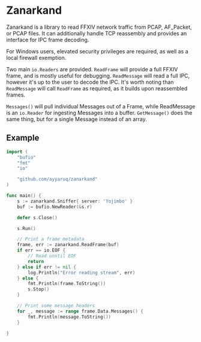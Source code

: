 # Zanarkand

Zanarkand is a library to read FFXIV network traffic from PCAP, AF_Packet, or PCAP files. It can
additionally handle TCP reassembly and provides an interface for IPC frame decoding.

For Windows users, elevated security privileges are required, as well as a local firewall exemption.

Two main `io.Readers` are provided. `ReadFrame` will provide a full FFXIV frame, and is mostly useful
for debugging. `ReadMessage` will read a full IPC, however it's up to the user to decode the IPC. It's
worth noting than `ReadMessage` will call `ReadFrame` as required, as it builds upon reassembled frames.

`Messages()` will pull individual Messages out of a Frame, while ReadMessage is an `io.Reader` for
ingesting Messages into a buffer. `GetMessage()` does the same thing, but for a single Message instead
of an array.


## Example

```Go
import (
	"bufio"
	"fmt"
	"io"

	"github.com/ayyaruq/zanarkand"
)

func main() {
	s := zanarkand.Sniffer{ server: 'Yojimbo' }
	buf := bufio.NewReader(&s.r)

	defer s.Close()

	s.Run()

	// Print a frame metadata
	frame, err := zanarkand.ReadFrame(buf)
	if err == io.EOF {
		// Read unntil EOF
		return
	} else if err != nil {
		log.Println("Error reading stream", err)
	} else {
		fmt.Println(frame.ToString())
		s.Stop()
	}

	// Print some message headers
	for _, message := range frame.Data.Messages() {
		fmt.Println(message.ToString())
	}

}
```
